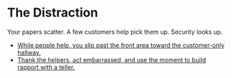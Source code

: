 # The Distraction

Your papers scatter. A few customers help pick them up. Security looks up.

- [While people help, you slip past the front area toward the customer-only hallway.](./scene4A.md)
- [Thank the helpers, act embarrassed, and use the moment to build rapport with a teller.](./scene4B.md)